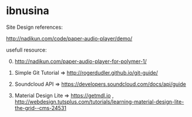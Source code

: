 # ibnusina

Site Design references:

http://nadikun.com/code/paper-audio-player/demo/



usefull resource:

0. http://nadikun.com/paper-audio-player-for-polymer-1/

1. Simple Git Tutorial => http://rogerdudler.github.io/git-guide/

2. Soundcloud API => https://developers.soundcloud.com/docs/api/guide

3. Material Design Lite => https://getmdl.io , http://webdesign.tutsplus.com/tutorials/learning-material-design-lite-the-grid--cms-24531

